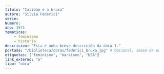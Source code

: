 ```yaml
---
titulo: "Calibám e a bruxa"
autore: "Silvia Federici"
serie:
Numero:
ano: 1971
tematicas:
    - feminismo
    - historia
descricion: "Esta é unha breve descrición da obra 1."
portada: "/biblioteca/obras/federici_bruxa.jpg" # Opcional, imaxe da portada
etiquetas: ["feminismo", "marxismo", "USA"]
link_externo: "a"
tipo: "obra"
---
```

